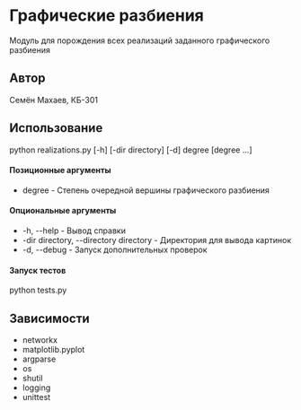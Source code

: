 # Графические разбиения
Модуль для порождения всех реализаций заданного графического разбиения

## Автор
Семён Махаев, КБ-301

## Использование
python realizations.py [-h] [-dir directory] [-d] degree [degree ...]

#### Позиционные аргументы
* degree - Степень очередной вершины графического разбиения

#### Опциональные аргументы
* -h, --help - Вывод справки
* -dir directory, --directory directory - Директория для вывода картинок
* -d, --debug - Запуск дополнительных проверок

#### Запуск тестов
python tests.py

## Зависимости
* networkx
* matplotlib.pyplot
* argparse
* os
* shutil
* logging
* unittest
